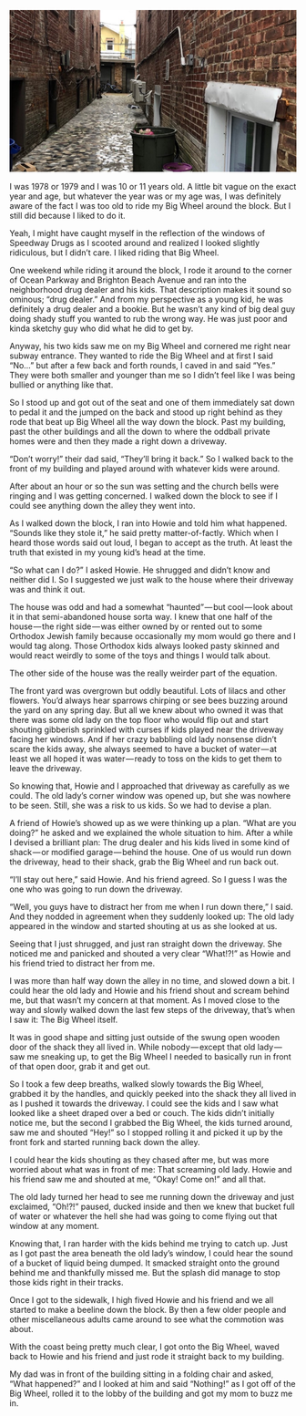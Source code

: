 <!-----
title: Big Wheel Gets Stolen
description: About the Time Some Neighborhood Kids Stole My Big Wheel and How I Stole it Back
date: '2018-11-25T00:59:44.425Z'
slug: 424633a8676e
----->

![](../img/Big-Wheel-Gets-Stolen.jpg)
<!--Looking down the alley to where I rescued my Big Wheel from the sons of a drug dealer who lived in a shack behind this building in the 1970s. The alley has definitely been redone since the way I remember it back in the day. (Photo by Jack Szwergold; Taken November 24, 2018)
-->

I was 1978 or 1979 and I was 10 or 11 years old. A little bit vague on the exact year and age, but whatever the year was or my age was, I was definitely aware of the fact I was too old to ride my Big Wheel around the block. But I still did because I liked to do it.

Yeah, I might have caught myself in the reflection of the windows of Speedway Drugs as I scooted around and realized I looked slightly ridiculous, but I didn’t care. I liked riding that Big Wheel.

One weekend while riding it around the block, I rode it around to the corner of Ocean Parkway and Brighton Beach Avenue and ran into the neighborhood drug dealer and his kids. That description makes it sound so ominous; “drug dealer.” And from my perspective as a young kid, he was definitely a drug dealer and a bookie. But he wasn’t any kind of big deal guy doing shady stuff you wanted to rub the wrong way. He was just poor and kinda sketchy guy who did what he did to get by.

Anyway, his two kids saw me on my Big Wheel and cornered me right near subway entrance. They wanted to ride the Big Wheel and at first I said “No…” but after a few back and forth rounds, I caved in and said “Yes.” They were both smaller and younger than me so I didn’t feel like I was being bullied or anything like that.

So I stood up and got out of the seat and one of them immediately sat down to pedal it and the jumped on the back and stood up right behind as they rode that beat up Big Wheel all the way down the block. Past my building, past the other buildings and all the down to where the oddball private homes were and then they made a right down a driveway.

“Don’t worry!” their dad said, “They’ll bring it back.” So I walked back to the front of my building and played around with whatever kids were around.

After about an hour or so the sun was setting and the church bells were ringing and I was getting concerned. I walked down the block to see if I could see anything down the alley they went into.

As I walked down the block, I ran into Howie and told him what happened. “Sounds like they stole it,” he said pretty matter-of-factly. Which when I heard those words said out loud, I began to accept as the truth. At least the truth that existed in my young kid’s head at the time.

“So what can I do?” I asked Howie. He shrugged and didn’t know and neither did I. So I suggested we just walk to the house where their driveway was and think it out.

The house was odd and had a somewhat “haunted” — but cool — look about it in that semi-abandoned house sorta way. I knew that one half of the house — the right side — was either owned by or rented out to some Orthodox Jewish family because occasionally my mom would go there and I would tag along. Those Orthodox kids always looked pasty skinned and would react weirdly to some of the toys and things I would talk about.

The other side of the house was the really weirder part of the equation.

The front yard was overgrown but oddly beautiful. Lots of lilacs and other flowers. You’d always hear sparrows chirping or see bees buzzing around the yard on any spring day. But all we knew about who owned it was that there was some old lady on the top floor who would flip out and start shouting gibberish sprinkled with curses if kids played near the driveway facing her windows. And if her crazy babbling old lady nonsense didn’t scare the kids away, she always seemed to have a bucket of water — at least we all hoped it was water — ready to toss on the kids to get them to leave the driveway.

So knowing that, Howie and I approached that driveway as carefully as we could. The old lady’s corner window was opened up, but she was nowhere to be seen. Still, she was a risk to us kids. So we had to devise a plan.

A friend of Howie’s showed up as we were thinking up a plan. “What are you doing?” he asked and we explained the whole situation to him. After a while I devised a brilliant plan: The drug dealer and his kids lived in some kind of shack — or modified garage — behind the house. One of us would run down the driveway, head to their shack, grab the Big Wheel and run back out.

“I’ll stay out here,” said Howie. And his friend agreed. So I guess I was the one who was going to run down the driveway.

“Well, you guys have to distract her from me when I run down there,” I said. And they nodded in agreement when they suddenly looked up: The old lady appeared in the window and started shouting at us as she looked at us.

Seeing that I just shrugged, and just ran straight down the driveway. She noticed me and panicked and shouted a very clear “What!?!” as Howie and his friend tried to distract her from me.

I was more than half way down the alley in no time, and slowed down a bit. I could hear the old lady and Howie and his friend shout and scream behind me, but that wasn’t my concern at that moment. As I moved close to the way and slowly walked down the last few steps of the driveway, that’s when I saw it: The Big Wheel itself.

It was in good shape and sitting just outside of the swung open wooden door of the shack they all lived in. While nobody — except that old lady — saw me sneaking up, to get the Big Wheel I needed to basically run in front of that open door, grab it and get out.

So I took a few deep breaths, walked slowly towards the Big Wheel, grabbed it by the handles, and quickly peeked into the shack they all lived in as I pushed it towards the driveway. I could see the kids and I saw what looked like a sheet draped over a bed or couch. The kids didn’t initially notice me, but the second I grabbed the Big Wheel, the kids turned around, saw me and shouted “Hey!” so I stopped rolling it and picked it up by the front fork and started running back down the alley.

I could hear the kids shouting as they chased after me, but was more worried about what was in front of me: That screaming old lady. Howie and his friend saw me and shouted at me, “Okay! Come on!” and all that.

The old lady turned her head to see me running down the driveway and just exclaimed, “Oh!?!” paused, ducked inside and then we knew that bucket full of water or whatever the hell she had was going to come flying out that window at any moment.

Knowing that, I ran harder with the kids behind me trying to catch up. Just as I got past the area beneath the old lady’s window, I could hear the sound of a bucket of liquid being dumped. It smacked straight onto the ground behind me and thankfully missed me. But the splash did manage to stop those kids right in their tracks.

Once I got to the sidewalk, I high fived Howie and his friend and we all started to make a beeline down the block. By then a few older people and other miscellaneous adults came around to see what the commotion was about.

With the coast being pretty much clear, I got onto the Big Wheel, waved back to Howie and his friend and just rode it straight back to my building.

My dad was in front of the building sitting in a folding chair and asked, “What happened?” and I looked at him and said “Nothing!” as I got off of the Big Wheel, rolled it to the lobby of the building and got my mom to buzz me in.